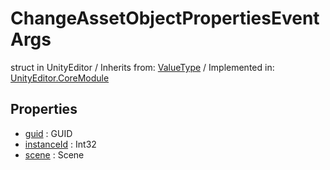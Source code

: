# ChangeAssetObjectPropertiesEventArgs
struct in UnityEditor
 / Inherits from: <a href="https://docs.unity3d.com/6000.1/Documentation/ScriptReference/ValueType.html">ValueType</a> / Implemented in: <a href="https://docs.unity3d.com/6000.1/Documentation/ScriptReference/UnityEditor.CoreModule.html">UnityEditor.CoreModule</a>

## Properties
- <a href="https://docs.unity3d.com/6000.1/Documentation/ScriptReference/ChangeAssetObjectPropertiesEventArgs-guid.html">guid</a> : GUID
- <a href="https://docs.unity3d.com/6000.1/Documentation/ScriptReference/ChangeAssetObjectPropertiesEventArgs-instanceId.html">instanceId</a> : Int32
- <a href="https://docs.unity3d.com/6000.1/Documentation/ScriptReference/ChangeAssetObjectPropertiesEventArgs-scene.html">scene</a> : Scene

